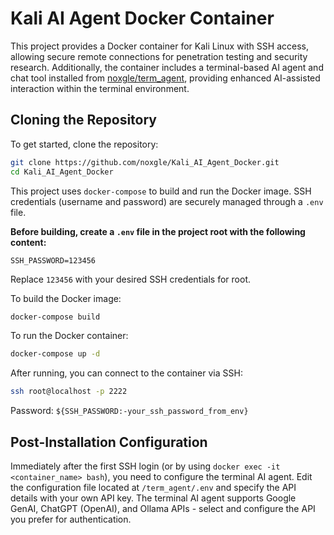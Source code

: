 # Kali AI Agent Docker Container

This project provides a Docker container for Kali Linux with SSH access, allowing secure remote connections for penetration testing and security research. Additionally, the container includes a terminal-based AI agent and chat tool installed from [noxgle/term_agent](https://github.com/noxgle/term_agent.git), providing enhanced AI-assisted interaction within the terminal environment.

## Cloning the Repository

To get started, clone the repository:

```bash
git clone https://github.com/noxgle/Kali_AI_Agent_Docker.git
cd Kali_AI_Agent_Docker
```

This project uses `docker-compose` to build and run the Docker image. SSH credentials (username and password) are securely managed through a `.env` file.

**Before building, create a `.env` file in the project root with the following content:**
```
SSH_PASSWORD=123456
```
Replace `123456` with your desired SSH credentials for root.


To build the Docker image:
```bash
docker-compose build
```

To run the Docker container:
```bash
docker-compose up -d
```

After running, you can connect to the container via SSH:
```bash
ssh root@localhost -p 2222
```
Password: `${SSH_PASSWORD:-your_ssh_password_from_env}`

## Post-Installation Configuration

Immediately after the first SSH login (or by using `docker exec -it <container_name> bash`), you need to configure the terminal AI agent. Edit the configuration file located at `/term_agent/.env` and specify the API details with your own API key. The terminal AI agent supports Google GenAI, ChatGPT (OpenAI), and Ollama APIs - select and configure the API you prefer for authentication.
